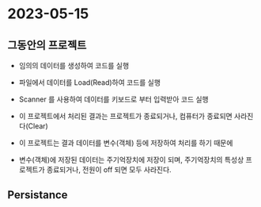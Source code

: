 # 2023-05-15

## 그동안의 프로젝트
* 임의의 데이터를 생성하여 코드를 실행
* 파일에서 데이터를 Load(Read)하여 코드를 실행
* Scanner 를 사용하여 데이터를 키보드로 부터 입력받아 코드 실행

* 이 프로젝트에서 처리된 결과는 프로젝트가 종료되거나, 컴퓨터가 종료되면 사라진다(Clear)
* 이 프로젝트는 결과 데이터를 변수(객체) 등에 저장하여 처리를 하기 때문에
* 변수(객체)에 저장된 데이터는 주기억장치에 저장이 되며, 주기억장치의 특성상 프로젝트가 종료되거나, 전원이 off 되면 모두 사라진다.


## Persistance
